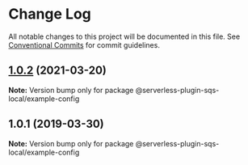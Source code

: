 # Change Log

All notable changes to this project will be documented in this file.
See [Conventional Commits](https://conventionalcommits.org) for commit guidelines.

## [1.0.2](https://github.com/kobanyan/serverless-plugin-sqs-local/compare/@serverless-plugin-sqs-local/example-config@1.0.1...@serverless-plugin-sqs-local/example-config@1.0.2) (2021-03-20)

**Note:** Version bump only for package @serverless-plugin-sqs-local/example-config





## 1.0.1 (2019-03-30)

**Note:** Version bump only for package @serverless-plugin-sqs-local/example-config
